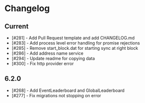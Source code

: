 # Changelog

## Current

- [#281] - Add Pull Request template and add CHANGELOG.md
- [#283] - Add process level error handling for promise rejections
- [#285] - Remove start_block.dat for starting sync at right block
- [#286] - Add address name service
- [#294] - Update readme for copying data
- [#300] - Fix http provider error

## 6.2.0

- [#268] - Add EventLeaderboard and GlobalLeaderboard
- [#277] - Fix migrations not stopping on error
